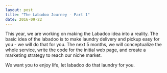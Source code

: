 ```yaml
---
layout: post
title: "The Labadoo Journey - Part 1"
date: 2016-09-22
---
```


This year, we are working on making the Labadoo idea into a reality. The basic idea of the labadoo is to make laundry delivery and pickup easy for you - we will do that for you. The next 5 months, we will conceptualize the whole service, write the code for the initial web page, and create a marketing strategy to reach our niche market.

We want you to enjoy life, let labadoo do that laundry for you. 
